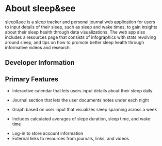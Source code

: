 # About sleep&see
<p>sleep&see is a sleep tracker and personal journal web application for users to input details of their sleep, such as sleep and wake times, to gain insights about their sleep health through data visualizations. The web app also includes a resources page that consists of infographics with stats revolving around sleep, and tips on how to promote better sleep health through informative videos and research.</p>

## Developer Information

## Primary Features
* Interactive calendar that lets users input details about their sleep daily
- Journal section that lets the user documents notes under each night
* Graph based on user input that visualizes sleep spanning across a week
- Includes calculated averages of slepe duration, sleep time, and wake time
* Log-in to store account information
* External links to resources from journals, links, and videos
<p>